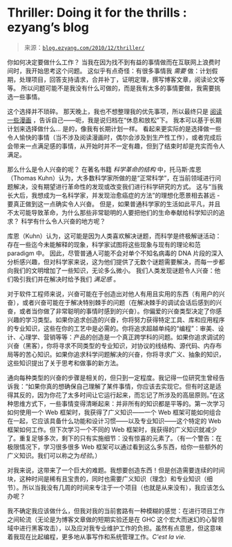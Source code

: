 <!--yml

类别：未分类

日期：2024-07-01 18:18:00

-->

# Thriller: Doing it for the thrills : ezyang’s blog

> 来源：[`blog.ezyang.com/2010/12/thriller/`](http://blog.ezyang.com/2010/12/thriller/)

你如何决定要做什么工作？ 当我在因为找不到有益的事情做而在互联网上浪费时间时，我开始思考这个问题。 这似乎有点奇怪：有很多事情我 *需要* 做：计划假期，处理项目，回答支持请求，合并补丁，证明定理，撰写博客文章，阅读论文等等。 所以问题可能不是我没有什么可做的，而是我有太多的事情要做，我需要挑选一些事情。

这个选择并不琐碎。 那天晚上，我也不想整理我的优先事项，所以最终只是 [阅读一些漫画](http://www.viruscomix.com/) ，告诉自己——呃，我是说归档在“休息和放松”下。 我本可以基于长期计划来选择做什么... 是的，像我有长期计划一样。 看起来更实际的是选择做一些令人愉快的事情（当不涉及阅读漫画时，偶尔会涉及到生产性工作），或者完成后会带来一点满足感的事情，从开始时并不一定有趣，但到了结束时却是充实而令人满足。

那么什么是令人兴奋的呢？ 在著名书籍 *科学革命的结构* 中，托马斯·库恩（Thomas Kuhn）认为，大多数科学家所做的是“正常科学”，在当前领域进行问题解决，没有期望进行革命性的发现或改变我们进行科学研究的方式。 这与“当我长大后，我想成为一名科学家，并发现治愈癌症的方法”的理想化愿景相去甚远 - 要真正做到这一点确实令人兴奋。 但是，如果普通科学家的生活如此平凡，并且不太可能导致革命，为什么那些非常聪明的人要把他们的生命奉献给科学知识的追求？ 科学有什么令人兴奋的地方呢？

库恩（Kuhn）认为，这可能是因为人类喜欢解决谜题，而科学是终极解谜活动：存在一些迄今未能解释的现象，科学家试图将这些现象与现有的理论和范 paradigm 中。 因此，尽管普通人可能不会对单个不知名病毒的 DNA 片段的深入分析感兴趣，但对科学家来说，这为他们提供了无数个谜题需要解决，而每一步都向我们的文明增加了一些知识，无论多么微小。 我们人类发现谜题令人兴奋：他们吸引我们并在解决时给予我们 *满足感* 。

对于软件工程师来说，兴奋可能在于创造出对他人有用且实用的东西（有用户的兴奋），或者兴奋可能在于解决特别棘手的问题（在解决棘手的调试会话后感到的兴奋，或者当你做了非常聪明的事情时感到的兴奋）。你偏爱的兴奋类型决定了你感兴趣的学习类型。如果你追求创造的兴奋，你将努力获得特定工具、库和应用程序的专业知识，这些在你的工艺中是必需的。你将追求超越单纯的“编程”：审美、设计、心理学、营销等等：产品的创造是一个真正跨学科的问题。如果你追求调试的兴奋（黑客），你将寻求不同类型的专业知识，对协议的线结构、源代码、内存布局等的苦心知识。如果你追求科学问题解决的兴奋，你将寻求广义、抽象的知识，这些知识提出了关于思考和做事的新方法。

通向每种类型的兴奋的步骤是相关的，但只到一定程度。我记得一位研究生曾经告诉我：“如果你真的想确保自己理解了某件事情，你应该去实现它。但有时这是适得其反的，因为你花了太多时间让它运行起来，而忘记了所涉及的高层原则。”在这种思维方式下，一些事情变得清晰起来：并非所有的知识都是平等的。第一次学习如何使用一个 Web 框架时，我获得了广义知识——一个 Web 框架可能如何组合在一起，它应该具备什么功能和设计习惯——以及专业知识——这个特定的 Web 框架如何工作。但下次学习一个不同的 Web 框架时，我获得的广义知识就减少了。重复足够多次，剩下的只有实施细节：没有惊喜的元素了。（有一个警告：在极限情况下，学习很多很多 Web 框架可以通过看到这么多东西，给你一些额外的广义知识。我们可以称之为*经验*。）

对我来说，这带来了一个巨大的难题。我想要创造东西！但是创造需要连续的时间块，这种时间是稀有且宝贵的，同时也需要广义知识（理念）和专业知识（细节）。所以当我没有几周的时间来专注于一个项目（也就是从来没有），我应该怎么办呢？

我不确定我应该做什么，但我对我的当前套路有一种模糊的感觉：在进行项目工作之间轮流（无论是为博客文章做的短期实验还是在 GHC 这个宏大而迷幻的心智领域中进行黑客攻击），以及应对我专业维护工作的负担。虽然有点意思，但这意味着我现在比起编程，更多地从事写作和系统管理工作。*C'est la vie.*
